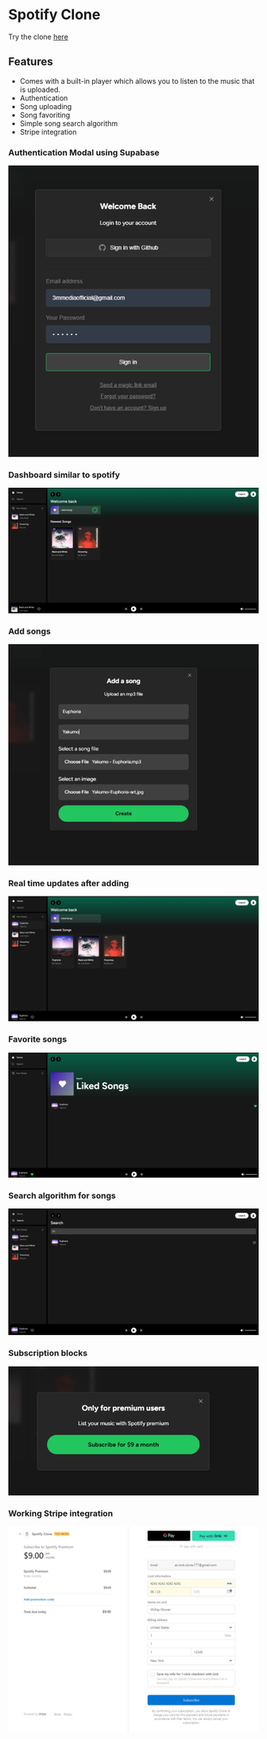 # Spotify Clone

Try the clone [here](https://spotify-clone-mckaymower.vercel.app/)

## Features

- Comes with a built-in player which allows you to listen to the music that is uploaded.
- Authentication
- Song uploading
- Song favoriting
- Simple song search algorithm
- Stripe integration

### Authentication Modal using Supabase

![Auth Modal](/readme_images/LoginModal.png)

### Dashboard similar to spotify

![Dashboard](/readme_images/Dashboard.png)

### Add songs

![Upload](/readme_images/Uploading.png)

### Real time updates after adding

![Post-Upload Dashboard](/readme_images/DashboardAfterUpload.png)

### Favorite songs

![Favorites](/readme_images/LikedSongs.png)

### Search algorithm for songs

![Search](/readme_images/Search.png)

### Subscription blocks

![Subscription Blocks](/readme_images/SubscriptionBlockedFeature.png)

### Working Stripe integration

![Stripe](/readme_images/StripeIntegration.png)
